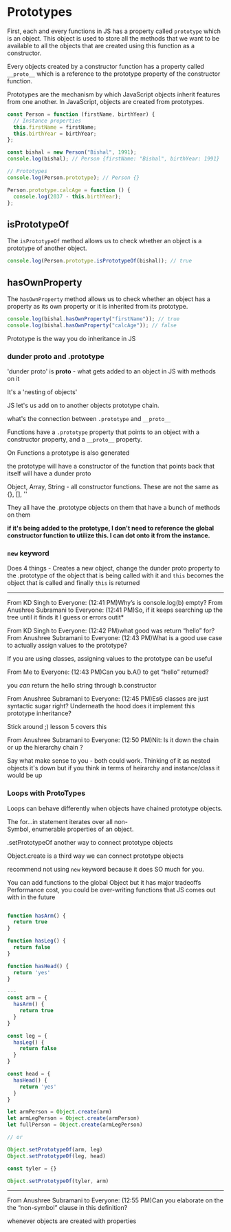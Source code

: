 # Prototypes

First, each and every functions in JS has a property called `prototype` which is an object. This object is used to store all the methods that we want to be available to all the objects that are created using this function as a constructor.

Every objects created by a constructor function has a property called `__proto__` which is a reference to the prototype property of the constructor function.

Prototypes are the mechanism by which JavaScript objects inherit features from one another. In JavaScript, objects are created from prototypes.

```js
const Person = function (firstName, birthYear) {
  // Instance properties
  this.firstName = firstName;
  this.birthYear = birthYear;
};

const bishal = new Person("Bishal", 1991);
console.log(bishal); // Person {firstName: "Bishal", birthYear: 1991}

// Prototypes
console.log(Person.prototype); // Person {}

Person.prototype.calcAge = function () {
  console.log(2037 - this.birthYear);
};
```

## isPrototypeOf

The `isPrototypeOf` method allows us to check whether an object is a prototype of another object.

```js
console.log(Person.prototype.isPrototypeOf(bishal)); // true
```

## hasOwnProperty

The `hasOwnProperty` method allows us to check whether an object has a property as its own property or it is inherited from its prototype.

```js
console.log(bishal.hasOwnProperty("firstName")); // true
console.log(bishal.hasOwnProperty("calcAge")); // false
```

Prototype is the way you do inheritance in JS

### dunder proto and .prototype

'dunder proto' is **proto** - what gets added to an object in JS with methods on it

It's a 'nesting of objects'

JS let's us add on to another objects prototype chain.

what's the connection between `.prototype` and `__proto__`

Functions have a `.prototype` property that points to an object with a constructor property, and a `__proto__` property.

On Functions a prototype is also generated

the prototype will have a constructor of the function that points back that itself will have a dunder proto

Object, Array, String - all constructor functions. These are not the same as {}, [], ''

They all have the .prototype objects on them that have a bunch of methods on them

**if it's being added to the prototype, I don't need to reference the global constructor function to utilize this. I can dot onto it from the instance.**

### `new` keyword

Does 4 things - Creates a new object, change the dunder proto property to the .prototype of the object that is being called with it and `this` becomes the object that is called and finally `this` is returned

---

From KD Singh to Everyone: (12:41 PM)Why’s is console.log(b) empty?
From Anushree Subramani to Everyone: (12:41 PM)So, if it keeps searching up the tree until it finds it I guess or errors outit\*

From KD Singh to Everyone: (12:42 PM)what good was return “hello” for?
From Anushree Subramani to Everyone: (12:43 PM)What is a good use case to actually assign values to the prototype?

If you are using classes, assigning values to the prototype can be useful

From Me to Everyone: (12:43 PM)Can you b.A() to get “hello” returned?

you _can_ return the hello string through b.constructor

From Anushree Subramani to Everyone: (12:45 PM)Es6 classes are just syntactic sugar right? Underneath the hood does it implement this prototype inheritance?

Stick around ;) lesson 5 covers this

From Anushree Subramani to Everyone: (12:50 PM)Nit: Is it down the chain or up the hierarchy chain ?

Say what make sense to you - both could work.
Thinking of it as nested objects it's down but if you think in terms of heirarchy and instance/class it would be up

### Loops with ProtoTypes

Loops can behave differently when objects have chained prototype objects.

The for...in statement iterates over all non-Symbol, enumerable properties of an object.

.setPrototypeOf another way to connect prototype objects

Object.create is a third way we can connect prototype objects

recommend not using `new` keyword because it does SO much for you.

You can add functions to the global Object but it has major tradeoffs
Performance cost, you could be over-writing functions that JS comes out with in the future

```js

function hasArm() {
  return true
}

function hasLeg() {
  return false
}

function hasHead() {
  return 'yes'
}

---
const arm = {
  hasArm() {
    return true
  }
}

const leg = {
  hasLeg() {
    return false
  }
}

const head = {
  hasHead() {
    return 'yes'
  }
}

let armPerson = Object.create(arm)
let armLegPerson = Object.create(armPerson)
let fullPerson = Object.create(armLegPerson)

// or

Object.setPrototypeOf(arm, leg)
Object.setPrototypeOf(leg, head)

const tyler = {}

Object.setPrototypeOf(tyler, arm)
```

---

From Anushree Subramani to Everyone: (12:55 PM)Can you elaborate on the the “non-symbol” clause in this definition?

whenever objects are created with properties
